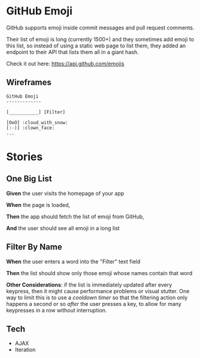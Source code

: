 # GitHub Emoji

GitHub supports emoji inside commit messages and pull request comments.

Their list of emoji is long (currently 1500+) and they sometimes add emoji to this list, so instead of using a static web page to list them, they added an endpoint to their API that lists them all in a giant hash.

Check it out here: <https://api.github.com/emojis>

## Wireframes

```
GitHub Emoji
-------------

[___________] [Filter]

[OoO] :cloud_with_snow:
[:-)] :clown_face:
...

```

# Stories

<!--BOX-->

## One Big List

**Given** the user visits the homepage of your app

**When** the page is loaded,

**Then** the app should fetch the list of emoji from GitHub,

**And** the user should see all emoji in a long list

<!--/BOX-->
<!--BOX-->

## Filter By Name

**When** the user enters a word into the "Filter" text field

**Then** the list should show only those emoji whose names contain that word

**Other Considerations**: if the list is immediately updated after every keypress, then it might cause performance problems or visual stutter. One way to limit this is to use a *cooldown timer* so that the filtering action only happens a second or so *after* the user presses a key, to allow for many keypresses in a row without interruption.

<!--/BOX-->

## Tech

* AJAX
* Iteration

